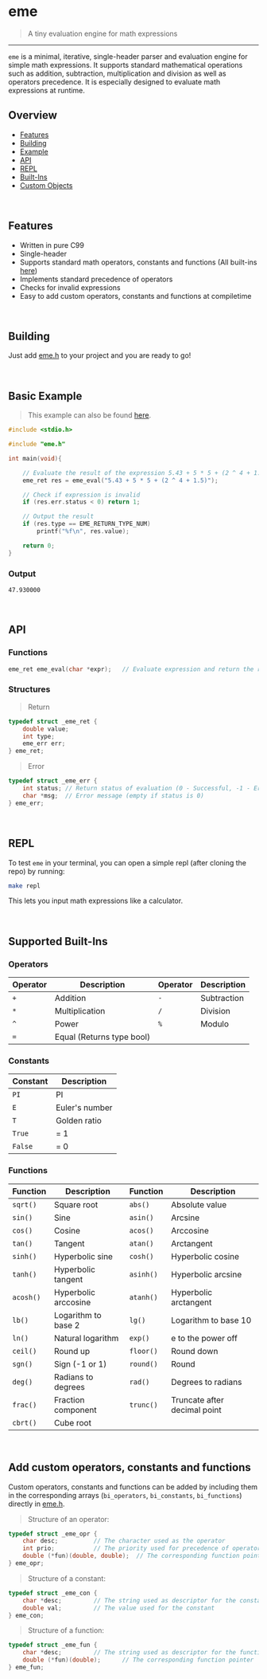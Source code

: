 # eme
> A tiny evaluation engine for math expressions

--- 

`eme` is a minimal, iterative, single-header parser and evaluation engine for simple math expressions. It supports standard mathematical operations such as addition, subtraction, multiplication and division as well as operators precedence. It is especially designed to evaluate math expressions at runtime.

## Overview
- [Features](#features)
- [Building](#building)
- [Example](#basic-example)
- [API](#api)
- [REPL](#repl)
- [Built-Ins](#supported-built-ins)
- [Custom Objects](#add-custom-operators-constants-and-functions)

<br>

## Features
- Written in pure C99
- Single-header
- Supports standard math operators, constants and functions (All built-ins [here](#supported-built-ins))
- Implements standard precedence of operators
- Checks for invalid expressions
- Easy to add custom operators, constants and functions at compiletime

<br>

## Building
Just add [eme.h](https://github.com/Flederossi/eme/blob/main/eme.h) to your project and you are ready to go!

<br>

## Basic Example

> This example can also be found [here](https://github.com/Flederossi/eme/blob/main/example.c).
```c
#include <stdio.h>

#include "eme.h"

int main(void){

	// Evaluate the result of the expression 5.43 + 5 * 5 + (2 ^ 4 + 1.5)
	eme_ret res = eme_eval("5.43 + 5 * 5 + (2 ^ 4 + 1.5)");

	// Check if expression is invalid
	if (res.err.status < 0) return 1;

	// Output the result
	if (res.type == EME_RETURN_TYPE_NUM)
		printf("%f\n", res.value);

	return 0;
}
```

### Output

```
47.930000
```

<br>

## API
### Functions
```c
eme_ret eme_eval(char *expr);	// Evaluate expression and return the result
```

### Structures
> Return
```c
typedef struct _eme_ret {
	double value;
	int type;
	eme_err err;
} eme_ret;
```

> Error
```c
typedef struct _eme_err {
	int status;	// Return status of evaluation (0 - Successful, -1 - Error)
	char *msg;	// Error message (empty if status is 0)
} eme_err;
```

<br>

## REPL
To test `eme` in your terminal, you can open a simple repl (after cloning the repo) by running:

```sh
make repl
```

This lets you input math expressions like a calculator.

<br>

## Supported Built-Ins
### Operators
| Operator | Description | Operator | Description |
| - | - | - | - |
| `+` | Addition | `-` | Subtraction |
| `*` | Multiplication | `/` | Division |
| `^` | Power | `%` | Modulo |
| `=` | Equal (Returns type bool) | | |

### Constants
| Constant | Description |
| - | - |
| `PI` | PI |
| `E` | Euler's number |
| `T` | Golden ratio |
| `True` | = 1 |
| `False` | = 0 |

### Functions
| Function | Description | Function | Description |
| - | - | - | - |
| `sqrt()` | Square root | `abs()` | Absolute value |
| `sin()`| Sine | `asin()`| Arcsine |
| `cos()` | Cosine | `acos()` | Arccosine |
| `tan()` | Tangent | `atan()` | Arctangent |
| `sinh()` | Hyperbolic sine | `cosh()` | Hyperbolic cosine |
| `tanh()` | Hyperbolic tangent | `asinh()` | Hyperbolic arcsine |
| `acosh()` | Hyperbolic arccosine | `atanh()` | Hyperbolic arctangent |
| `lb()` | Logarithm to base 2 | `lg()` | Logarithm to base 10 |
| `ln()` | Natural logarithm | `exp()` | e to the power off |
| `ceil()` | Round up | `floor()` | Round down |
| `sgn()` | Sign (-1 or 1) | `round()` | Round |
| `deg()` | Radians to degrees | `rad()` | Degrees to radians |
| `frac()` | Fraction component | `trunc()` | Truncate after decimal point |
| `cbrt()` | Cube root | | |

<br>

## Add custom operators, constants and functions
Custom operators, constants and functions can be added by including them in the corresponding arrays (`bi_operators`, `bi_constants`, `bi_functions`) directly in [eme.h](https://github.com/Flederossi/eme/blob/main/eme.h).
> Structure of an operator:
```c
typedef struct _eme_opr {
	char desc;			// The character used as the operator
	int prio;			// The priority used for precedence of operators
	double (*fun)(double, double);	// The corresponding function pointer to execute the operation
} eme_opr;
```
> Structure of a constant:
```c
typedef struct _eme_con {
	char *desc;			// The string used as descriptor for the constant
	double val;			// The value used for the constant
} eme_con;
```
> Structure of a function:
```c
typedef struct _eme_fun {
	char *desc;			// The string used as descriptor for the function
	double (*fun)(double);		// The corresponding function pointer
} eme_fun;
```
